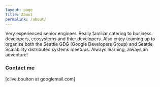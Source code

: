 ```yaml
---
layout: page
title: About
permalink: /about/
---
```

Very experienced senior engineer. Really familiar catering to business developers, ecosystems and thier developers. Also enjoy teaming up to organize both the Seattle GDG (Google Developers Group) and Seattle Scalability distributed systems meetups. Always learning, always an adventure!

### Contact me

[clive.boulton at googlemail.com]
